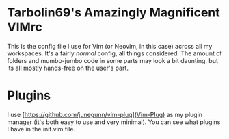 # Tarbolin69's Amazingly Magnificent VIMrc

This is the config file I use for Vim (or Neovim, in this case) across all my workspaces. It's a fairly _normal_ config, all things considered. The amount of folders and mumbo-jumbo code in some parts may look a bit daunting, but its all mostly hands-free on the user's part.

# Plugins

I use [https://github.com/junegunn/vim-plug](Vim-Plug) as my plugin manager (it's both easy to use and very minimal). You can see what plugins I have in the init.vim file.
